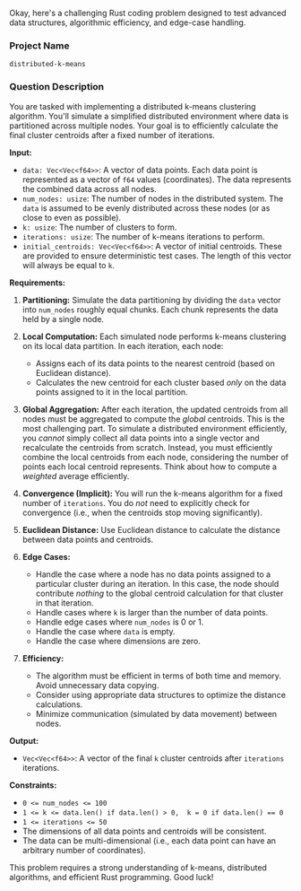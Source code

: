 Okay, here's a challenging Rust coding problem designed to test advanced data structures, algorithmic efficiency, and edge-case handling.

### Project Name

```
distributed-k-means
```

### Question Description

You are tasked with implementing a distributed k-means clustering algorithm.  You'll simulate a simplified distributed environment where data is partitioned across multiple nodes. Your goal is to efficiently calculate the final cluster centroids after a fixed number of iterations.

**Input:**

*   `data: Vec<Vec<f64>>`:  A vector of data points. Each data point is represented as a vector of `f64` values (coordinates). The data represents the combined data across all nodes.
*   `num_nodes: usize`: The number of nodes in the distributed system.  The `data` is assumed to be evenly distributed across these nodes (or as close to even as possible).
*   `k: usize`: The number of clusters to form.
*   `iterations: usize`: The number of k-means iterations to perform.
*   `initial_centroids: Vec<Vec<f64>>`: A vector of initial centroids. These are provided to ensure deterministic test cases. The length of this vector will always be equal to `k`.

**Requirements:**

1.  **Partitioning:**  Simulate the data partitioning by dividing the `data` vector into `num_nodes` roughly equal chunks.  Each chunk represents the data held by a single node.

2.  **Local Computation:** Each simulated node performs k-means clustering on its local data partition. In each iteration, each node:
    *   Assigns each of its data points to the nearest centroid (based on Euclidean distance).
    *   Calculates the new centroid for each cluster based *only* on the data points assigned to it in the local partition.

3.  **Global Aggregation:** After each iteration, the updated centroids from all nodes must be aggregated to compute the *global* centroids.  This is the most challenging part.  To simulate a distributed environment efficiently, you *cannot* simply collect all data points into a single vector and recalculate the centroids from scratch.  Instead, you must efficiently combine the local centroids from each node, considering the number of points each local centroid represents. Think about how to compute a *weighted* average efficiently.

4.  **Convergence (Implicit):**  You will run the k-means algorithm for a fixed number of `iterations`.  You do *not* need to explicitly check for convergence (i.e., when the centroids stop moving significantly).

5.  **Euclidean Distance:**  Use Euclidean distance to calculate the distance between data points and centroids.

6.  **Edge Cases:**
    *   Handle the case where a node has no data points assigned to a particular cluster during an iteration. In this case, the node should contribute *nothing* to the global centroid calculation for that cluster in that iteration.
    *   Handle cases where `k` is larger than the number of data points.
    *   Handle edge cases where `num_nodes` is 0 or 1.
    *   Handle the case where `data` is empty.
    *   Handle the case where dimensions are zero.

7.  **Efficiency:**
    *   The algorithm must be efficient in terms of both time and memory.  Avoid unnecessary data copying.
    *   Consider using appropriate data structures to optimize the distance calculations.
    *   Minimize communication (simulated by data movement) between nodes.

**Output:**

*   `Vec<Vec<f64>>`: A vector of the final `k` cluster centroids after `iterations` iterations.

**Constraints:**

*   `0 <= num_nodes <= 100`
*   `1 <= k <= data.len() if data.len() > 0,  k = 0 if data.len() == 0`
*   `1 <= iterations <= 50`
*   The dimensions of all data points and centroids will be consistent.
*   The data can be multi-dimensional (i.e., each data point can have an arbitrary number of coordinates).

This problem requires a strong understanding of k-means, distributed algorithms, and efficient Rust programming. Good luck!
